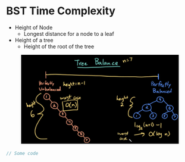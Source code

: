 # BST Time Complexity

* Height of Node
  * Longest distance for a node to a leaf
* Height of a tree
  * Height of the root of the tree



<figure><img src="../../.gitbook/assets/Screen Shot 2024-02-27 at 5.32.43 PM.png" alt=""><figcaption></figcaption></figure>

```java
// Some code

```
